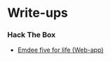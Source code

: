 # Write-ups

### Hack The Box
  - [Emdee five for life (Web-app)](/2019/June/web-app/emdee-five-for-life.html)
